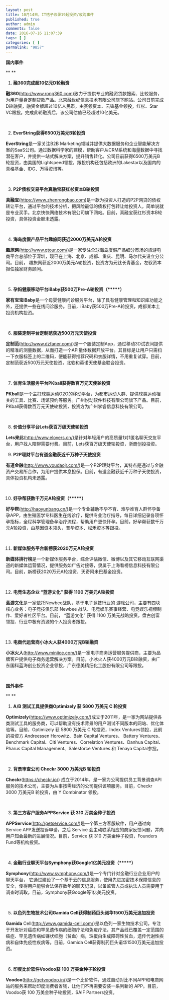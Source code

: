 ```yaml
---
layout: post
title: 10月14日，IT桔子收录19起投资/收购事件
published: true
author: admin
comments: false
date: 2016-07-16 11:07:39
tags: [ ]
categories: [ ]
permalink: "9857"
---
```

**国内事件**

** **

1. **融360完成超10亿元D轮融资**

**融360**(http://www.rong360.com)致力于提供专业的融资贷款搜索、比较服务，为用户量身定制贷款产品。北京融世纪信息技术有限公司旗下网站。公司日前完成D轮融资，融资金额超过10亿人民币，由赛领资本、云锋基金领投，红杉、Star VC跟投。完成此轮融资后，该公司估值已经超过10亿美元。

&nbsp;

2. **EverString获得6500万美元B轮投资**

**EverString**是一家关注B2B Marketing领域并提供大数据服务和企业智能解决方案的SaaS公司。通过数据科学家的建模，帮助客户从CRM系统和海量数据中寻找潜在客户，并提供一站式解决方案，提升销售转化。公司日前获得6500万美元B轮投资，由美国的Lightspeed领投，跟投机构还包括欧洲的Lakestar以及国内的真格基金、IDG、万得资讯等。

&nbsp;

3. **P2P债权交易平台真融宝获红杉资本B轮投资**

**真融宝**(https://www.zhenrongbao.com)是一款为投资人打造的P2P网贷的债权转让平台，通过平台的技术分析，把风险最低的债权打包转让给投资人，简单说就是专业买手。北京快快网络技术有限公司旗下网站。目前，真融宝获红杉资本B轮投资，具体投资金额未透露。

&nbsp;

4. **海岛度假产品平台趣旅网获近2000万美元A轮投资**

**趣旅网**(http://www.qtour.com/)是一家专注全球海岛度假产品细分市场的旅游电商平台总部位于深圳，现已在上海、北京、成都、重庆、昆明、马尔代夫设立分公司。目前， 趣旅网获近2000万美元A轮投资，投资方为元钛长青基金，左驭资本担任独家财务顾问。

&nbsp;

5. **孕妈健康移动平台iBaby获500万Pre-A轮投资（\*****）**

**家有宝宝iBaby**是一个母婴健康问诊服务平台，除了具有健康管理和知识库功能之外，还提供一些在线问诊服务。目前，iBaby获500万Pre-A轮投资，成都某本土投资机构投资。

&nbsp;

6. **服装定制平台定制范获近500万元天使投资**

**定制范**(http://www.dzfaner.com/)是一个服装定制App，通过移动3D试衣间提供的精准的测量数据，从而打造一个API量体数据开放平台。其目标是让用户只需扫一下衣服标签上的二维码，便能获得推荐尺码和衣服详情，不用重复试穿。目前，定制范获近500万元天使投资，北软和英诺天使基金联合投资。

&nbsp;

7. **体育生活服务平台PKball获得数百万元天使轮投资**

**PKball**是一个主打球类运动O2O的移动平台，为都市运动人群、提供球类运动相关的工具、比赛、场馆预约等服务。广州悦动软件科技有限公司旗下产品。目前，PKball获得数百万元天使轮投资，投资方为广州掌睿信息科技有限公司。

&nbsp;

8. **价值分享平台Lets获百万级天使轮投资**

**Lets来此**(http://www.elovers.cn/)是针对年轻用户的高质量1对1匿名聊天交友平台，用户找人陪聊需要付费。目前，Lets获百万级天使轮投资，浙商创投投资。
  
9. **P2P理财平台有道金融获近千万种子天使投资**

**有道金融**(http://www.youdaojr.com/)是一个P2P理财平台，其特点是通过与金融资产交易所合作，为用户提供本息担保。目前，有道金融获近千万种子天使投资，具体投资机构未透露。

&nbsp;

10. **好孕帮获数千万元A轮投资（\*****）**

**好孕帮**(http://haoyunbang.cn/)是一个专业辅助不孕不育、难孕难育人群怀孕备孕APP，由生殖医学专科医生在线诊疗，提供专业治疗指导，每日详细记录各项怀孕指标，全程科学管理备孕治疗流程，帮助用户更快怀孕。目前，好孕帮获数千万元A轮投资，由基因资本领头，普华资本、松禾资本等跟投。

&nbsp;

11. **新媒体服务平台新榜获2020万元A轮投资**

**新媒体排行榜**是一个新媒体服务平台，综合评估微信、微博以及其它移动互联网渠道的新媒体运营情况，提供服务如广告对接等，隶属于上海看榜信息科技有限公司。目前，新榜获2020万元A轮投资，天奇阿米巴基金投资。

&nbsp;

12. **电竞生态企业 “蓝游文化” 获得 1100 万美元A轮投资**

**蓝游文化**是一家依托Newbee战队，基于电子竞技行业的 游戏公司，主要有四块核心业务：电子竞技俱乐部 Newbee 战队、电竞娱乐赛事经营、电竞娱乐视频制作、爱好者社区平台。目前， “蓝游文化” 获得 1100 万美元战略投资，盘古创富领投、行业中极有资源的个人投资者跟投。

&nbsp;

13. **电商代运营商小冰火人获4000万元B轮融资**

**小冰火人**(http://www.miniice.com/)是一家电子商务运营服务提供商，主要为品牌客户提供电子商务运营解决方案。目前，小冰火人获4000万元B轮融资，由广东国科蓝海创业投资企业领投，广东德美精细化工股份有限公司等跟投。

&nbsp;

**国外事件**

** **

1. **A/B 测试工具提供商Optimizely 获 5800 万美元 C 轮投资**

**Optimizely**(https://www.optimizely.com/)成立于2011年，是一家为网站提供各类测试工具的服务商，可以帮助没有技术背景的用户测试不同版本的网站、优化体验等。目前，Optimizely 获 5800 万美元 C 轮投资，Index Ventures领投，此前的投资方 Andreessen Horowitz、Bain Capital Ventures、 Battery Ventures、 Benchmark Capital、Citi Ventures、Correlation Ventures、Danhua Capital、Pharus Capital Management、Salesforce Ventures 和 Tenaya Capital参投。

&nbsp;

2. **背景审查公司 Checkr 3000 万美元B 轮投资**

**Checkr**(https://checkr.io/) 成立于2014年，是一家为公司提供员工背景调查API服务的技术公司，主要为从事按需经济的公司提供该项服务。目前，Checkr 3000 万美元B 轮投资，由 Y Combinator 领投。

&nbsp;

3. **第三方客户服务APPService 获 310 万美金种子投资**

**APPService**(http://getservice.com/)是一个第三方客服软件，用户通过向 Service APP发送投诉申请，之后 Service 会主动联系相应的商家反馈问题，并向用户知会最新的进展情况。目前，Service 获 310 万美金种子投资，Founders Fund等机构投资。

&nbsp;

4. **金融行业聊天平台Symphony获Google1亿美元投资（\*****）**

**Symphony**(http://www.symphony.com/)是一个专门针对金融行业企业用户的聊天平台， 它通过建设了一个基于云的信息服务，使用先进加密技术保障信息的安全，使得用户能够合法保存数年的聊天记录，以备监管人员或执法人员需要用于调查时调取。目前，Symphony获Google等1亿美元投资。

&nbsp;

5. **以色列生物技术公司Gamida Cell获得制药巨头诺华1500万美元追加投资**

**Gamida** Cell(http://www.gamida-cell.com/)是以色列一家生物技术公司，专注于开发针对癌症和罕见遗传病的细胞疗法和免疫疗法，其产品线已覆盖一定范围的癌症、罕见遗传病如镰状细胞（贫血）病，珠蛋白生成障碍性贫血，遗传代谢性疾病和自体免疫性疾病等。目前，Gamida Cell获得制药巨头诺华1500万美元追加投资。

&nbsp;

6. **印度比价软件Voodoo获 100 万美金种子轮投资**

**Voodoo**(http://getvoodoo.in/)是一个比价软件，通过自动对比不同APP和电商网站的服务来帮助印度消费者省钱，让他们不再需要安装一系列新的 APP。目前，Voodoo获 100 万美金种子轮投资，SAIF Partners投资。